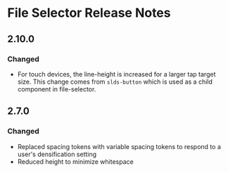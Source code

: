 <!-- Release notes authoring guidelines: http://keepachangelog.com/ -->

# File Selector Release Notes

<!-- ## [Unreleased] -->

## 2.10.0

### Changed

- For touch devices, the line-height is increased for a larger tap target size. This change comes from `slds-button` which is used as a child component in file-selector.

## 2.7.0

### Changed

- Replaced spacing tokens with variable spacing tokens to respond to a user's densification setting
- Reduced height to minimize whitespace
